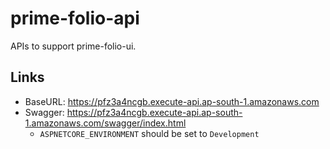 # prime-folio-api

APIs to support prime-folio-ui.

## Links
- BaseURL: https://pfz3a4ncgb.execute-api.ap-south-1.amazonaws.com
- Swagger: https://pfz3a4ncgb.execute-api.ap-south-1.amazonaws.com/swagger/index.html
	- `ASPNETCORE_ENVIRONMENT` should be set to `Development`

